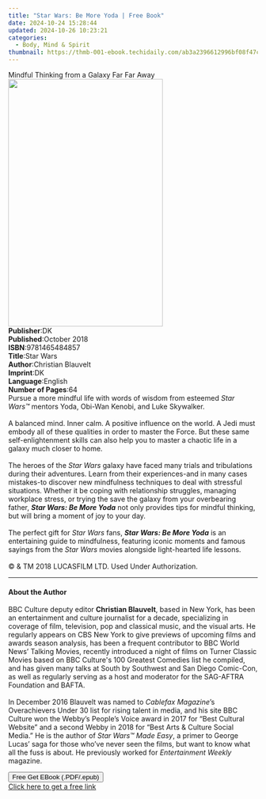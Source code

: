 ```yaml
---
title: "Star Wars: Be More Yoda | Free Book"
date: 2024-10-24 15:28:44
updated: 2024-10-26 10:23:21
categories:
  - Body, Mind & Spirit
thumbnail: https://thmb-001-ebook.techidaily.com/ab3a2396612996bf08f47c0343a454528b6ed3fa8bf73ae4d7b9aef65b073c7b.jpg
---
```

<main id="book-container">
  <div class="flex flex-col">
    <div class="book-brief flex-1 py-6 px-4 sm:p-6 md:py-10 md:px-8">
      <!-- brief-->
      <div class="book-brief-main">
        Mindful Thinking from a Galaxy Far Far Away
      </div>
    </div>
    <div
      class="book-meta-info flex-1 grid gap-4 col-start-1 col-end-3 row-start-1 sm:mb-6 sm:grid-cols-4 lg:gap-6 lg:col-start-2 lg:row-end-6 lg:row-span-6 lg:mb-0"
    >
      <div
        class="book-meta-info-left place-content-center mt-4 p-4 text-sm leading-6 col-start-2 col-span-2 dark:text-slate-400"
      >
        <img
          class="w-full h-500 object-cover rounded-lg sm:h-255 sm:col-span-2 lg:col-span-full"
          src="https://img-001-ebook.techidaily.com/49caee32bca7e543b81ef896ebe95cebc83c3b06010c0113307076c90b594dba.jpg"
          alt=""
          width="312"
          height="500"
        />
      </div>
      <div
        class="book-meta-info-right mt-2 col-start-1 row-start-2 col-span-3 self-center"
      >
        <!-- meta data  -->
        <div class="flex flex-col px-4 md:px-8">
          <div class="flex-1">
            <strong>Publisher</strong>:<span class="px-2">DK</span>
          </div>
          <div class="flex-1">
            <strong>Published</strong>:<span class="px-2">October 2018</span>
          </div>
          <div class="flex-1">
            <strong>ISBN</strong>:<span class="px-2">9781465484857</span>
          </div>
          <div class="flex-1">
            <strong>Title</strong>:<span class="px-2">Star Wars</span>
          </div>
          <div class="flex-1">
            <strong>Author</strong>:<span class="px-2">Christian Blauvelt</span>
          </div>
          <div class="flex-1">
            <strong>Imprint</strong>:<span class="px-2">DK</span>
          </div>
          <div class="flex-1">
            <strong>Language</strong>:<span class="px-2">English</span>
          </div>
          <div class="flex-1">
            <strong>Number of Pages</strong>:<span class="px-2">64</span>
          </div>
        </div>
      </div>
    </div>
    <div class="book-description flex-1 py-6 px-4 sm:p-6 md:py-10 md:px-8">
      <div class="book-description-main">
        <div accordion-content="" id="description">
          Pursue a more mindful life with words of wisdom from esteemed
          <i>Star Wars™</i> mentors Yoda, Obi-Wan Kenobi, and Luke
          Skywalker.<br /><br />A balanced mind. Inner calm. A positive
          influence on the world. A Jedi must embody all of these qualities in
          order to master the Force. But these same self-enlightenment skills
          can also help you to master a chaotic life in a galaxy much closer to
          home.<br /><br />The heroes of the <i>Star Wars</i> galaxy have faced
          many trials and tribulations during their adventures. Learn from their
          experiences-and in many cases mistakes-to discover new mindfulness
          techniques to deal with stressful situations. Whether it be coping
          with relationship struggles, managing workplace stress, or trying the
          save the galaxy from your overbearing father,
          <i><b>Star Wars: Be More Yoda</b></i> not only provides tips for
          mindful thinking, but will bring a moment of joy to your day.<br /><br />The
          perfect gift for <i>Star Wars</i> fans,
          <i><b>Star Wars: Be More Yoda</b></i> is an entertaining guide to
          mindfulness, featuring iconic moments and famous sayings from the
          <i>Star Wars</i> movies alongside light-hearted life lessons.<br /><br />©
          &amp; TM 2018 LUCASFILM LTD. Used Under Authorization.
        </div>
        <div class="accordion-fader"></div>
      </div>
    </div>
    <div class="book-excerpts flex-1 py-6 px-4 sm:p-6 md:py-10 md:px-8">
      <!-- excerpts-->
      <div class="book-excerpts-main">
        <hr />
        <h4 class="placeholder placeholder-heading">
          <span>About the Author</span>
        </h4>
        <p>
          BBC Culture deputy editor <b>Christian Blauvelt</b>, based in New
          York, has been an entertainment and culture journalist for a decade,
          specializing in coverage of film, television, pop and classical music,
          and the visual arts. He regularly appears on CBS New York to give
          previews of upcoming films and awards season analysis, has been a
          frequent contributor to BBC World News’ Talking Movies, recently
          introduced a night of films on Turner Classic Movies based on BBC
          Culture's 100 Greatest Comedies list he compiled, and has given many
          talks at South by Southwest and San Diego Comic-Con, as well as
          regularly serving as a host and moderator for the SAG-AFTRA Foundation
          and BAFTA.<br /><br />In December 2016 Blauvelt was named to
          <i>Cablefax Magazine</i>’s Overachievers Under 30 list for rising
          talent in media, and his site BBC Culture won the Webby’s People’s
          Voice award in 2017 for “Best Cultural Website” and a second Webby in
          2018 for “Best Arts &amp; Culture Social Media.” He is the author of
          <i>Star Wars™ Made Easy</i>, a primer to George Lucas’ saga for those
          who’ve never seen the films, but want to know what all the fuss is
          about. He previously worked for <i>Entertainment Weekly</i> magazine.
        </p>
      </div>
    </div>
    <div
      class="book-about-author flex-1 py-6 px-4 sm:p-6 md:py-10 md:px-8"
    ></div>
    <div class="book-free-get flex-1 py-6 px-4 sm:p-6 md:py-10 md:px-8">
      <button
        id="btn-free-get"
        class="bg-blue-500 hover:bg-blue-700 text-white font-bold py-2 px-4 rounded"
      >
        Free Get EBook (.PDF/.epub)
      </button>
      <div id="countdown-display" class="px-2 text-lg mt-2"></div>
      <a
        id="free-link"
        class="hidden bg-blue-500 hover:bg-blue-700 text-white font-bold py-2 px-4 rounded"
        href="https://www.ebooks.com/en-us/book/211220091/star-wars-be-more-yoda/christian-blauvelt/"
        target="_blank"
        >Click here to get a free link</a
      >
    </div>
    <script>
      let countdownTime = 0;
      let countdownInterval = null;
      document
        .getElementById('btn-free-get')
        .addEventListener('click', startCountdown);
      function startCountdown() {
        countdownTime = new Date().getTime() + 60000 * 3;
        countdownInterval = setInterval(updateCountdown, 1000);
        document.getElementById('btn-free-get').disabled = true;
        document
          .getElementById('btn-free-get')
          .classList.add('bg-gray-500', 'cursor-not-allowed');
      }
      function updateCountdown() {
        let currentTime = new Date().getTime();
        let timeLeft = countdownTime - currentTime;
        let secondsLeft = Math.floor(timeLeft / 1000);
        document.getElementById('countdown-display').innerHTML =
          `Remaining time: ${secondsLeft} seconds.`;
        if (secondsLeft <= 0) {
          clearInterval(countdownInterval);
          document.getElementById('btn-free-get').classList.add('hidden');
          document.getElementById('free-link').classList.remove('hidden');
          document.getElementById('countdown-display').innerHTML = '';
        }
      }
    </script>
  </div>
</main>
